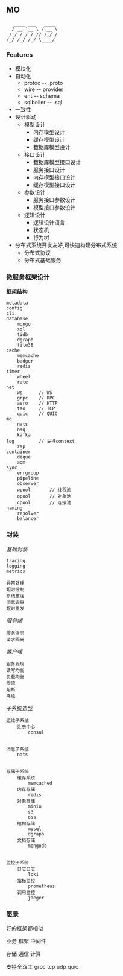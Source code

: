 ##  MO

```
   ____ ___   ____
  / __ `__ \ / __ \
 / / / / / // /_/ /
/_/ /_/ /_/ \____/

```

### Features
- 模块化
- 自动化
    - protoc    -- .proto
    - wire      -- provider
    - ent       -- schema
    - sqlboiler -- .sql
- 一致性
- 设计驱动
    - 模型设计
        - 内存模型设计
        - 缓存模型设计
        - 数据库模型设计
    - 接口设计
        - 数据库模型接口设计
        - 服务接口设计
        - 内存模型接口设计
        - 缓存模型接口设计
    - 参数设计
        - 服务接口参数设计
        - 模型接口参数设计
    - 逻辑设计
        - 逻辑设计语言
        - 状态机
        - 行为树
- 分布式系统开发友好,可快速构建分布式系统
    - 分布式协议
    - 分布式基础服务




### 微服务框架设计


**框架结构**
```
metadata
config
cli
database
    mongo
    sql
    tidb
    dgraph
    tile38
cache
    memcache
    badger
    redis
timer
    wheel
    rate
net
    ws      // WS
    grpc    // RPC
    aero    // HTTP
    tao     // TCP
    quic    // QUIC
mq
    nats
    nsq
    kafka
log         // 支持context
    zap
container
    deque
    aqm
sync
    errgroup
    pipeline
    observer
    wpool       // 线程池
    opool       // 对象池
    cpool       // 连接池
naming
    resolver
    balancer
```


### 封装
*基础封装*
```
tracing
logging
metrics

异常处理
超时控制
断线重连
消息去重
超时重发
```


*服务端*
```
服务注册
请求隔离
```


*客户端*
```
服务发现
读写均衡
负载均衡
限流
熔断
降级
```

子系统选型
```
运维子系统
    注册中心
        consul


消息子系统
    nats


存储子系统
    缓存系统
        memcached
    内存存储
        redis
    对象存储
        minio
        s3
        oss
    结构存储
        mysql
        dgraph
    文档存储
        mongodb


监控子系统
    日志日志
        loki
    指标监控
        prometheus
    调用监控
        jaeger

```


### 愿景
好的框架都相似


业务
框架
中间件


存储
通信
计算



支持全双工
    grpc
    tcp
    udp
    quic
